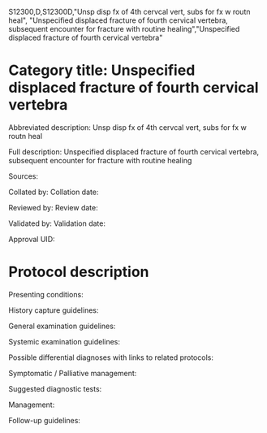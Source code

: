 S12300,D,S12300D,"Unsp disp fx of 4th cervcal vert, subs for fx w routn heal", "Unspecified displaced fracture of fourth cervical vertebra, subsequent encounter for fracture with routine healing","Unspecified displaced fracture of fourth cervical vertebra"
# Category title: Unspecified displaced fracture of fourth cervical vertebra

Abbreviated description: Unsp disp fx of 4th cervcal vert, subs for fx w routn heal

Full description: Unspecified displaced fracture of fourth cervical vertebra, subsequent encounter for fracture with routine healing

Sources:

Collated by:
Collation date:

Reviewed by:
Review date:

Validated by:
Validation date:

Approval UID:

# Protocol description

Presenting conditions:

History capture guidelines:

General examination guidelines:

Systemic examination guidelines:

Possible differential diagnoses with links to related protocols:

Symptomatic / Palliative management:

Suggested diagnostic tests:

Management:

Follow-up guidelines:
